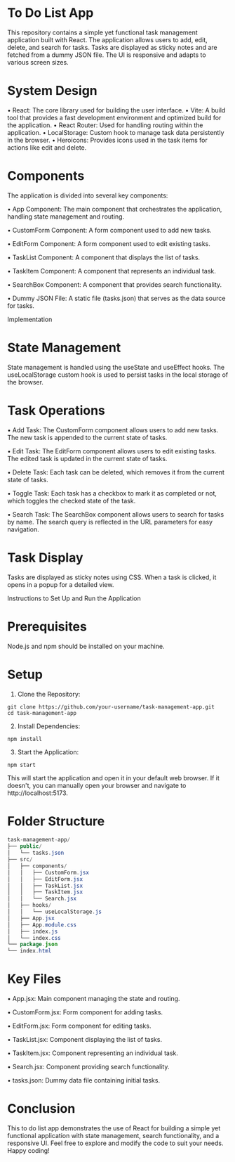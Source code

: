 # To Do List App

This repository contains a simple yet functional task management application built with React. The application allows users to add, edit, delete, and search for tasks. Tasks are displayed as sticky notes and are fetched from a dummy JSON file. The UI is responsive and adapts to various screen sizes.

# System Design

• React: The core library used for building the user interface.
• Vite: A build tool that provides a fast development environment and optimized build for the application.
• React Router: Used for handling routing within the application.
• LocalStorage: Custom hook to manage task data persistently in the browser.
• Heroicons: Provides icons used in the task items for actions like edit and delete.

  # Components 

The application is divided into several key components:

• App Component: The main component that orchestrates the application, handling state management and routing.

• CustomForm Component: A form component used to add new tasks.

• EditForm Component: A form component used to edit existing tasks.

• TaskList Component: A component that displays the list of tasks.

• TaskItem Component: A component that represents an individual task.

• SearchBox Component: A component that provides search functionality.

• Dummy JSON File: A static file (tasks.json) that serves as the data source for tasks.

Implementation

# State Management

State management is handled using the useState and useEffect hooks. The useLocalStorage custom hook is used to persist tasks in the local storage of the browser.

# Task Operations

• Add Task: The CustomForm component allows users to add new tasks. The new task is appended to the current state of tasks.

• Edit Task: The EditForm component allows users to edit existing tasks. The edited task is updated in the current state of tasks.

• Delete Task: Each task can be deleted, which removes it from the current state of tasks.

• Toggle Task: Each task has a checkbox to mark it as completed or not, which toggles the checked state of the task.

• Search Task: The SearchBox component allows users to search for tasks by name. The search query is reflected in the URL parameters for easy navigation.

# Task Display

Tasks are displayed as sticky notes using CSS. When a task is clicked, it opens in a popup for a detailed view.

Instructions to Set Up and Run the Application

# Prerequisites
Node.js and npm should be installed on your machine.

# Setup

1. Clone the Repository:
```console
git clone https://github.com/your-username/task-management-app.git
cd task-management-app
```
2. Install Dependencies:
```console
npm install
```
3. Start the Application:
```console
npm start
```

This will start the application and open it in your default web browser. If it doesn't, you can manually open your browser and navigate to http://localhost:5173.

# Folder Structure

```java
task-management-app/
├── public/
│   └── tasks.json
├── src/
│   ├── components/
│   │   ├── CustomForm.jsx
│   │   ├── EditForm.jsx
│   │   ├── TaskList.jsx
│   │   ├── TaskItem.jsx
│   │   └── Search.jsx
│   ├── hooks/
│   │   └── useLocalStorage.js
│   ├── App.jsx
│   ├── App.module.css
│   ├── index.js
│   └── index.css
└── package.json
└── index.html
```

# Key Files

• App.jsx: Main component managing the state and routing.

• CustomForm.jsx: Form component for adding tasks.

• EditForm.jsx: Form component for editing tasks.

• TaskList.jsx: Component displaying the list of tasks.

• TaskItem.jsx: Component representing an individual task.

• Search.jsx: Component providing search functionality.

• tasks.json: Dummy data file containing initial tasks.

# Conclusion

This to do list app demonstrates the use of React for building a simple yet functional application with state management, search functionality, and a responsive UI. Feel free to explore and modify the code to suit your needs. Happy coding!
